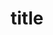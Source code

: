 ---
title: "title"
company: "impact"
jobTitle: "ceo"
logo: 
skills:
  [
    { title: "React", image: ../images/skills/react.png },
    { title: "Gatsby", image: ../images/skills/gatsby.png },
    { title: "GraphQL", image: ../images/skills/graphql.png }
  ]
images: []
dateFrom: "2019-09-01"
dateTo: "2019-09-01"
---